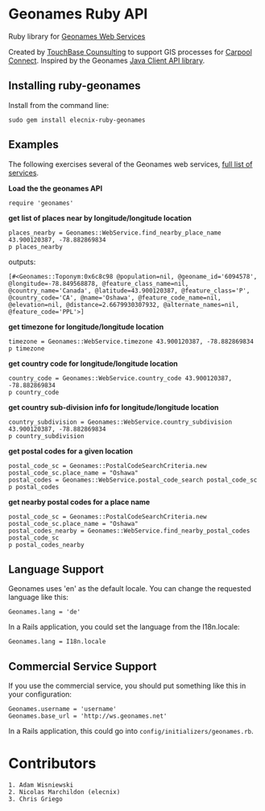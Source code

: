 # Geonames Ruby API

Ruby library for [Geonames Web Services](http://www.geonames.org/export/)

Created by [TouchBase Counsulting](http://www.tbcn.ca/geonames) to support GIS processes for [Carpool Connect](http://www.carpoolconnect.com/). Inspired by the Geonames [Java Client API library](http://www.geonames.org/source-code/).

## Installing ruby-geonames

Install from the command line:

    sudo gem install elecnix-ruby-geonames

## Examples

The following exercises several of the Geonames web services, [full list of services](http://www.geonames.org/export/).

**Load the the geonames API**

    require 'geonames'

**get list of places near by longitude/longitude location**

    places_nearby = Geonames::WebService.find_nearby_place_name 43.900120387, -78.882869834
    p places_nearby

outputs:

`[#<Geonames::Toponym:0x6c8c98 @population=nil, @geoname_id='6094578', @longitude=-78.849568878, @feature_class_name=nil, @country_name='Canada', @latitude=43.900120387, @feature_class='P', @country_code='CA', @name='Oshawa', @feature_code_name=nil, @elevation=nil, @distance=2.6679930307932, @alternate_names=nil, @feature_code='PPL'>]`

**get timezone for longitude/longitude location**

    timezone = Geonames::WebService.timezone 43.900120387, -78.882869834
    p timezone

**get country code for longitude/longitude location**

    country_code = Geonames::WebService.country_code 43.900120387, -78.882869834
    p country_code

**get country sub-division info for longitude/longitude location**

    country_subdivision = Geonames::WebService.country_subdivision 43.900120387, -78.882869834
    p country_subdivision

**get postal codes for a given location**

    postal_code_sc = Geonames::PostalCodeSearchCriteria.new
    postal_code_sc.place_name = "Oshawa"
    postal_codes = Geonames::WebService.postal_code_search postal_code_sc
    p postal_codes

**get nearby postal codes for a place name**

    postal_code_sc = Geonames::PostalCodeSearchCriteria.new
    postal_code_sc.place_name = "Oshawa"
    postal_codes_nearby = Geonames::WebService.find_nearby_postal_codes postal_code_sc
    p postal_codes_nearby

## Language Support

Geonames uses 'en' as the default locale. You can change the requested language like this:

    Geonames.lang = 'de'

In a Rails application, you could set the language from the I18n.locale:

    Geonames.lang = I18n.locale

## Commercial Service Support

If you use the commercial service, you should put something like this in your configuration:

    Geonames.username = 'username'
    Geonames.base_url = 'http://ws.geonames.net'

In a Rails application, this could go into `config/initializers/geonames.rb`.

# Contributors

    1. Adam Wisniewski
    2. Nicolas Marchildon (elecnix)
    3. Chris Griego
